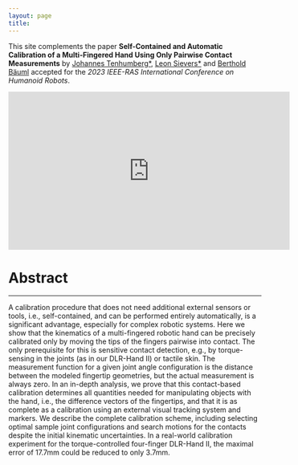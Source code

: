 ```yaml
---
layout: page
title: 
---
```


This site complements the paper **Self-Contained and Automatic Calibration of a Multi-Fingered Hand Using Only Pairwise Contact Measurements** by
[Johannes Tenhumberg\*](https://scholar.google.com/citations?user=2RZuYZMAAAAJ), [Leon Sievers\*](https://scholar.google.com/citations?user=y-MzVoUAAAA) and [Berthold Bäuml](https://scholar.google.com/citations?user=fjvpDsEAAAAJ) accepted for the _2023 IEEE-RAS International Conference on Humanoid Robots_.
<p align="center">
<iframe width="560" height="315" src="https://www.youtube.com/embed/jZilztIYSTw?si=yS0siYWNxIJDkavh" title="YouTube video player" frameborder="0" allow="accelerometer; autoplay; clipboard-write; encrypted-media; gyroscope; picture-in-picture; web-share" allowfullscreen></iframe></p>

# Abstract
---
A calibration procedure that does not need additional external sensors or tools, i.e., self-contained, and can be performed entirely automatically, is a significant advantage, especially for complex robotic systems. Here we show that the kinematics of a multi-fingered robotic hand can be precisely calibrated only by moving the tips of the fingers pairwise into contact. The only prerequisite for this is sensitive contact detection, e.g., by torque-sensing in the joints (as in our DLR-Hand II) or tactile skin. The measurement function for a given joint angle configuration is the distance between the modeled fingertip geometries, but the actual measurement is always zero. In an in-depth analysis, we prove that this contact-based calibration determines all quantities needed for manipulating objects with the hand, i.e., the difference vectors of the fingertips, and that it is as complete as a calibration using an external visual tracking system and markers. We describe the complete calibration scheme, including selecting optimal sample joint configurations and search motions for the contacts despite the initial kinematic uncertainties. In a real-world calibration experiment for the torque-controlled four-finger DLR-Hand II, the maximal error of 17.7mm could be reduced to only 3.7mm.

